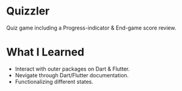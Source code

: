 # Quizzler
Quiz game including a Progress-indicator & End-game score review.

# What I Learned
* Interact with outer packages on Dart & Flutter.
* Nevigate through Dart/Flutter documentation.
* Functionalizing different states.
